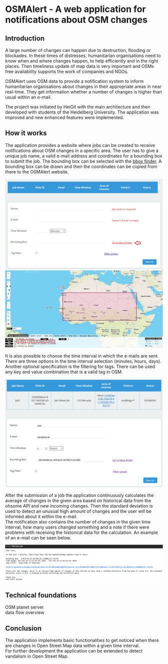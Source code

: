 # OSMAlert - A web application for notifications about OSM changes

## Introduction

A large number of changes can happen due to destruction, flooding or blockades.
In these times of distresses, humanitarian organisations need to know when and
where changes happen, to help efficiently and in the right places.
Then timeliness update of map data is very important and OSMs
free availability supports the work of companies and NGOs.

OSMAlert uses OSM data to provide a notification system to inform humanitarian
organisations about changes in their appropriate areas in near real-time. They
get information whether a number of changes is higher than usual within an
e-mail.

The project was initiated by HeiGit with the main architecture and then
developed with students of the Heidelberg University. The application was
improved and new enhanced features were implemented.

## How it works

The application provides a website where jobs can be created to receive
notifications about OSM changes in a specific area.
The user has to give a unique job name, a valid e-mail address and coordinates
for a bounding box to submit the job.
The bounding box can be selected with the [bbox finder](http://bboxfinder.com).
A bounding box can be drawn and then the coordinates can be copied from there to
the OSMAlert website.

![](images/bbox_finder.png)
![](images/bboxSelection.png)

It is also possible to choose the time
interval in which the e-mails are sent. There are three options in the
time interval selection (minutes, hours, days).\
Another optional specification is the filtering for tags. There can be used any
key and value combination that is a valid tag in OSM.

![](images/website.png)

After the submission of a job the application continuously calculates the
average of changes
in the given area based on historical data from the ohsome API and new incoming
changes.
Then the standard deviation is used to detect an unusual high amount of changes
and the user will be informed about it within the e-mail.\
The notification also contains the number of changes in the given time interval,
how many users changed something and a note if there were problems with
receiving the historical data for the calculation. An example of an e-mail can
be seen below.

![](images/e-mail.png)

## Technical foundations

OSM planet server\
data flow overview

## Conclusion

The application implements basic functionalities to get noticed when there are
changes in Open Street Map data within a given time interval.\
For further development the application can be extended to detect vandalism in
Open Street Map.